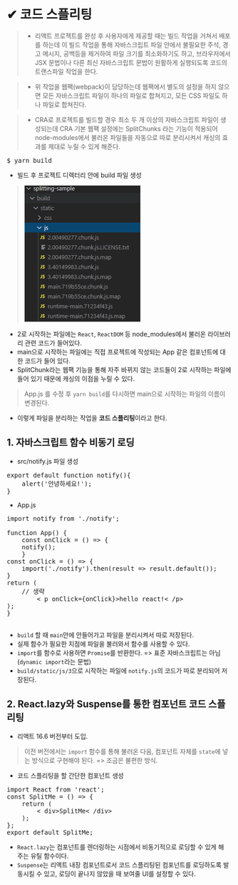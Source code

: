 # ✔ 코드 스플리팅

> - 리액트 프로젝트를 완성 후 사용자에게 제공할 때는 빌드 작업을 거쳐서 배포를 하는데 이 빌드 작업을 통해 자바스크립트 파일 안에서 불필요한 주석, 경고 메시지, 공백등을 제거하여 파일 크기를 최소화하기도 하고, 브라우저에서 JSX 문법이나 다른 최신 자바스크립트 문법이 원활하게 실행되도록 코드의 트랜스파일 작업을 한다.

> - 위 작업을 웹팩(webpack)이 담당하는데 웹팩에서 별도의 설정을 하지 않으면 모든 자바스크립트 파일이 하나의 파일로 합쳐지고, 모든 CSS 파일도 하나 파일로 합쳐진다.

> - CRA로 프로젝트를 빌드할 경우 최소 두 개 이상의 자바스크립트 파일이 생성되는데 CRA 기본 웹팩 설정에는 SplitChunks 라는 기능이 적용되어 node-modules에서 불러온 파일들을 자동으로 따로 분리시켜서 캐싱의 효과를 제대로 누릴 수 있게 해준다.

<pre>
$ yarn build
</pre>
- 빌드 후 프로젝트 디렉터리 안에 build 파일 생성

> ![build/static](img/1.PNG)

- 2로 시작하는 파일에는 <code>React</code>, <code>ReactDOM</code> 등 node_modules에서 불러온 라이브러리 관련 코드가 들어있다.
- main으로 시작하는 파일에는 직접 프로젝트에 작성되는 App 같은 컴포넌트에 대한 코드가 들어 있다.
- SplitChunk라는 웹팩 기능을 통해 자주 바뀌지 않는 코드들이 2로 시작하는 파일에 들어 있기 때문에 캐싱의 이점을 누릴 수 있다.
> App.js 를 수정 후 <code>yarn build</code>를 다시하면 main으로 시작하는 파일의 이름이 변경된다.
- 이렇게 파일을 분리하는 작업을 <b>코드 스플리팅</b>이라고 한다.

## 1. 자바스크립트 함수 비동기 로딩
- src/notify.js 파일 생성
<pre>
export default function notify(){
    alert('안녕하세요!');
}
</pre>
- App.js
<pre>
import notify from './notify';

function App() {
    const onClick = () => {
    notify();
    }
const onClick = () => {
    import('./notify').then(result => result.default());
}
return (
    // 생략
        < p onClick={onClick}>hello react!< /p>
);
}

</pre>

- <code>build</code> 할 때 <code>main</code>안에 안들어가고 파일을 분리시켜서 따로 저장된다.
- 실제 함수가 필요한 지점에 파일을 불러와서 함수를 사용할 수 있다. 
- <code>import</code>를 함수로 사용하면 <code>Promise</code>를 반환한다. => 표준 자바스크립트는 아님(<code>dynamic import</code>라는 문법)
- <code>build/static/js/3</code>으로 시작하는 파일에 <code>notify.js</code>의 코드가 따로 분리되어 저장된다.

## 2. React.lazy와 Suspense를 통한 컴포넌트 코드 스플리팅
- 리액트 16.6 버전부터 도입.
> 이전 버전에서는 <code>import</code> 함수를 통해 불러온 다음, 컴포넌트 자체를 <code>state</code>에 넣는 방식으로 구현해야 된다. => 조금은 불편한 방식.

- 코드 스플리팅을 할 간단한 컴포넌트 생성
<pre>
import React from 'react';
const SplitMe = () => {
    return (
        < div>SplitMe< /div>
    );
};
export default SplitMe;
</pre>

- <code>React.lazy</code>는 컴포넌트를 렌더링하는 시점에서 비동기적으로 로딩할 수 있게 해 주는 유틸 함수이다.
- <code>Suspense</code>는 리액트 내장 컴포넌트로서 코드 스플리팅된 컴포넌트를 로딩하도록 발동시킬 수 있고, 로딩이 끝나지 않았을 때 보여줄 UI를 설정할 수 있다.